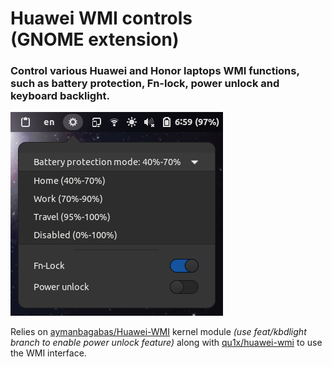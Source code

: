 # Huawei WMI controls<br>(GNOME extension)

### Control various Huawei and Honor laptops WMI functions, such as battery protection, Fn-lock, power unlock and keyboard backlight.

![Screenshot](screenshot.png)

Relies on [aymanbagabas/Huawei-WMI](https://github.com/aymanbagabas/Huawei-WMI/tree/feat/kbdlight) kernel module _(use feat/kbdlight branch to enable power unlock feature)_ along with [qu1x/huawei-wmi](https://github.com/qu1x/huawei-wmi) to use the WMI interface.
